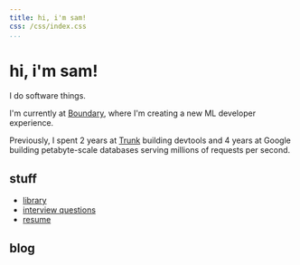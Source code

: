 ```yaml
---
title: hi, i'm sam!
css: /css/index.css
...
```


# hi, i'm sam!

I do software things.

I'm currently at [Boundary], where I'm creating a new ML developer experience.

Previously, I spent 2 years at [Trunk] building devtools and 4 years at
Google building petabyte-scale databases serving millions of requests per second.

[Boundary]: https://www.boundaryml.com/
[Trunk]: https://trunk.io/

## stuff

* [library](/library)
* [interview questions](/interview-questions)
* [resume](/resume)

## blog

<!-- index.lua will append the blog post list at the end of index.md -->
